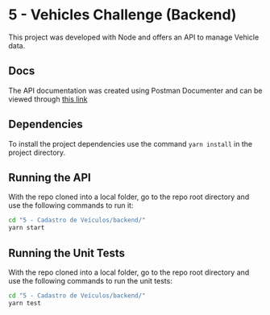 # 5 - Vehicles Challenge (Backend)

This project was developed with Node and offers an API to manage Vehicle data.

## Docs

The API documentation was created using Postman Documenter and can be viewed through [this link](https://documenter.getpostman.com/view/5168906/TVCiUms9)

## Dependencies

To install the project dependencies use the command `yarn install` in the project directory.

## Running the API

With the repo cloned into a local folder, go to the repo root directory and use the following commands to run it:

```Bash
cd "5 - Cadastro de Veículos/backend/"
yarn start
```

## Running the Unit Tests

With the repo cloned into a local folder, go to the repo root directory and use the following commands to run the unit tests:

```Bash
cd "5 - Cadastro de Veículos/backend/"
yarn test
```
